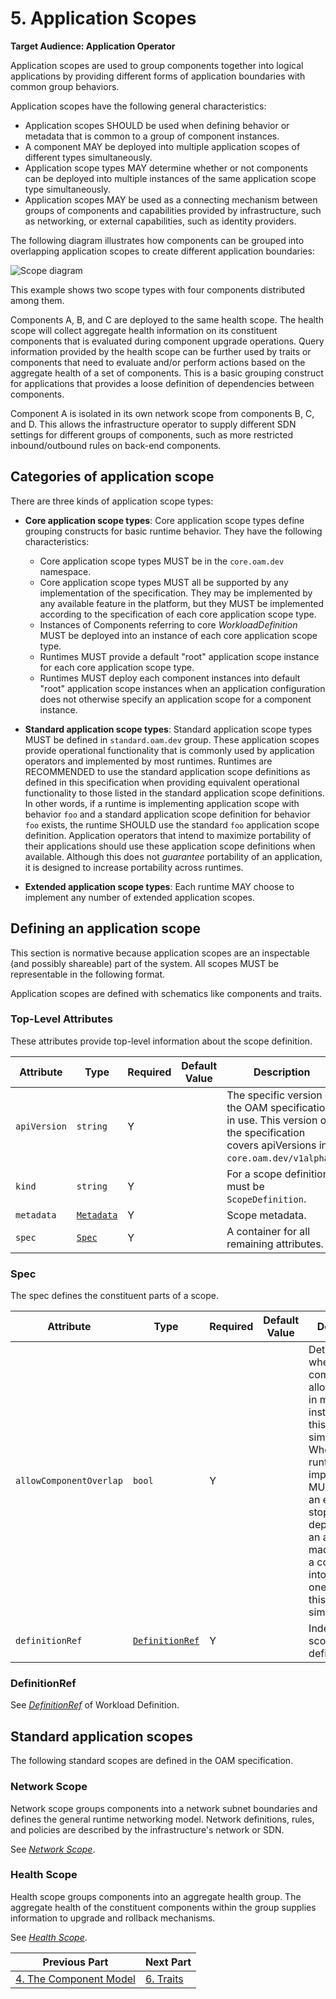 # 5. Application Scopes

**Target Audience: Application Operator**

Application scopes are used to group components together into logical applications by providing different forms of application boundaries with common group behaviors.

Application scopes have the following general characteristics:

 - Application scopes SHOULD be used when defining behavior or metadata that is common to a group of component instances.
 - A component MAY be deployed into multiple application scopes of different types simultaneously.
 - Application scope types MAY determine whether or not components can be deployed into multiple instances of the same application scope type simultaneously.
 - Application scopes MAY be used as a connecting mechanism between groups of components and capabilities provided by infrastructure, such as networking, or external capabilities, such as identity providers.

The following diagram illustrates how components can be grouped into overlapping application scopes to create different application boundaries:

![Scope diagram][scope-diagram-1]

This example shows two scope types with four components distributed among them.

Components A, B, and C are deployed to the same health scope. The health scope will collect aggregate health information on its constituent components that is evaluated during component upgrade operations. Query information provided by the health scope can be further used by traits or components that need to evaluate and/or perform actions based on the aggregate health of a set of components. This is a basic grouping construct for applications that provides a loose definition of dependencies between components.

Component A is isolated in its own network scope from components B, C, and D. This allows the infrastructure operator to supply different SDN settings for different groups of components, such as more restricted inbound/outbound rules on back-end components.

## Categories of application scope

There are three kinds of application scope types:

 - **Core application scope types**: Core application scope types define grouping constructs for basic runtime behavior. They have the following characteristics:
    - Core application scope types MUST be in the `core.oam.dev` namespace.
    - Core application scope types MUST all be supported by any implementation of the specification. They may be implemented by any available feature in the platform, but they MUST be implemented according to the specification of each core application scope type.
    - Instances of Components referring to core *WorkloadDefinition* MUST be deployed into an instance of each core application scope type.
    - Runtimes MUST provide a default "root" application scope instance for each core application scope type.
    - Runtimes MUST deploy each component instances into default "root" application scope instances when an application configuration does not otherwise specify an application scope for a component instance.

 - **Standard application scope types**: Standard application scope types MUST be defined in `standard.oam.dev` group. These application scopes provide operational functionality that is commonly used by application operators and implemented by most runtimes. Runtimes are RECOMMENDED to use the standard application scope definitions as defined in this specification when providing equivalent operational functionality to those listed in the standard application scope definitions. In other words, if a runtime is implementing application scope with behavior `foo` and a standard application scope definition for behavior `foo` exists, the runtime SHOULD use the standard `foo` application scope definition. Application operators that intend to maximize portability of their applications should use these application scope definitions when available. Although this does not _guarantee_ portability of an application, it is designed to increase portability across runtimes.

 - **Extended application scope types**:  Each runtime MAY choose to implement any number of extended application scopes.


## Defining an application scope

This section is normative because application scopes are an inspectable (and possibly shareable) part of the system. All scopes MUST be representable in the following format.

Application scopes are defined with schematics like components and traits.

### Top-Level Attributes

These attributes provide top-level information about the scope definition.

| Attribute | Type | Required | Default Value | Description |
|-----------|------|----------|---------------|-------------|
| `apiVersion` | `string` | Y || The specific version of the OAM specification in use. This version of the specification covers apiVersions in `core.oam.dev/v1alpha2`. |
| `kind` | `string` | Y || For a scope definition, must be `ScopeDefinition`. |
| `metadata` | [`Metadata`](2.overview_and_terminology.md#metadata) | Y | | Scope metadata. |
| `spec`| [`Spec`](#spec) | Y || A container for all remaining attributes. |

### Spec

The spec defines the constituent parts of a scope. 

| Attribute | Type | Required | Default Value | Description |
|-----------|------|----------|---------------|-------------|
| `allowComponentOverlap` | `bool` | Y | | Determines whether a component is allowed to be in multiple instances of this scope type simultaneously. When false, the runtime implementation MUST produce an error and stop deployment if an attempt is made to place a component into more than one instance of this scope type simultaneously. |
| `definitionRef` | [`DefinitionRef`](#definitionRef) | Y | | Index of the scope definition. |

### DefinitionRef

See [*DefinitionRef*](3.workload.md#DefinitionRef) of Workload Definition.

## Standard application scopes

The following standard scopes are defined in the OAM specification.

### Network Scope

Network scope groups components into a network subnet boundaries and defines the general runtime networking model. Network definitions, rules, and policies are described by the infrastructure's network or SDN.

See [*Network Scope*](standard/scopes/network_scope.md).

### Health Scope

Health scope groups components into an aggregate health group. The aggregate health of the constituent components within the group supplies information to upgrade and rollback mechanisms.

See [*Health Scope*](standard/scopes/health_scope.md).

[scope-diagram-1]: assets/scopes-diagram-1.png

| Previous Part | Next Part   |
| ------------- |-------------|
| [4. The Component Model](4.component.md)     | [6. Traits](6.traits.md) |
